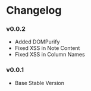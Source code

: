 # Changelog

### v0.0.2
  - Added DOMPurify
  - Fixed XSS in Note Content
  - Fixed XSS in Column Names

### v0.0.1
  - Base Stable Version